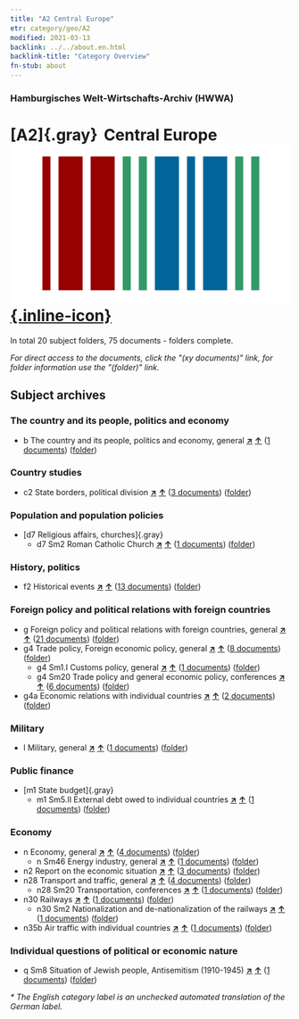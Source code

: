 ```yaml
---
title: "A2 Central Europe"
etr: category/geo/A2
modified: 2021-03-13
backlink: ../../about.en.html
backlink-title: "Category Overview"
fn-stub: about
---
```


### Hamburgisches Welt-Wirtschafts-Archiv (HWWA)
# [A2]{.gray}&#8201; Central Europe&#160; [![Wikidata item](/images/Wikidata-logo.svg){.inline-icon}](http://www.wikidata.org/entity/Q27509)





In total 20 subject folders, 75 documents - folders complete.

_For direct access to the documents, click the "(xy documents)" link, for folder information use the "(folder)" link._

## Subject archives



### The country and its people, politics and economy

- b The country and its people, politics and economy, general [**&nearr;**](../../../subject/i/144196/about.en.html "The country and its people, politics and economy, general (all over the world)") [**&uarr;**](../../../subject/about.en.html#b "Subject category system") (<a href="https://pm20.zbw.eu/dfgview/sh/140895,144196" title="about: Central Europe : The country and its people, politics and economy, general" target="_blank">1 documents</a>) ([folder](http://purl.org/pressemappe20/folder/sh/140895,144196))

### Country studies

- c2 State borders, political division [**&nearr;**](../../../subject/i/144202/about.en.html "State borders, political division (all over the world)") [**&uarr;**](../../../subject/about.en.html#c2 "Subject category system") (<a href="https://pm20.zbw.eu/dfgview/sh/140895,144202" title="about: Central Europe : State borders, political division" target="_blank">3 documents</a>) ([folder](http://purl.org/pressemappe20/folder/sh/140895,144202))

### Population and population policies

- [d7 Religious affairs, churches]{.gray}
  - d7 Sm2 Roman Catholic Church [**&nearr;**](../../../subject/i/144243/about.en.html "Roman Catholic Church (all over the world)") [**&uarr;**](../../../subject/about.en.html#d7_Sm2 "Subject category system") (<a href="https://pm20.zbw.eu/dfgview/sh/140895,144243" title="about: Central Europe : Roman Catholic Church" target="_blank">1 documents</a>) ([folder](http://purl.org/pressemappe20/folder/sh/140895,144243))

### History, politics

- f2 Historical events [**&nearr;**](../../../subject/i/144286/about.en.html "Historical events (all over the world)") [**&uarr;**](../../../subject/about.en.html#f2 "Subject category system") (<a href="https://pm20.zbw.eu/dfgview/sh/140895,144286" title="about: Central Europe : Historical events" target="_blank">13 documents</a>) ([folder](http://purl.org/pressemappe20/folder/sh/140895,144286))

### Foreign policy and political relations with foreign countries

- g Foreign policy and political relations with foreign countries, general [**&nearr;**](../../../subject/i/144451/about.en.html "Foreign policy and political relations with foreign countries, general (all over the world)") [**&uarr;**](../../../subject/about.en.html#g "Subject category system") (<a href="https://pm20.zbw.eu/dfgview/sh/140895,144451" title="about: Central Europe : Foreign policy and political relations with foreign countries, general" target="_blank">21 documents</a>) ([folder](http://purl.org/pressemappe20/folder/sh/140895,144451))
- g4 Trade policy, Foreign economic policy, general [**&nearr;**](../../../subject/i/144470/about.en.html "Trade policy, Foreign economic policy, general (all over the world)") [**&uarr;**](../../../subject/about.en.html#g4 "Subject category system") (<a href="https://pm20.zbw.eu/dfgview/sh/140895,144470" title="about: Central Europe : Trade policy, Foreign economic policy, general" target="_blank">8 documents</a>) ([folder](http://purl.org/pressemappe20/folder/sh/140895,144470))
  - g4 Sm1.I Customs policy, general [**&nearr;**](../../../subject/i/144471/about.en.html "Customs policy, general (all over the world)") [**&uarr;**](../../../subject/about.en.html#g4_Sm1.I "Subject category system") (<a href="https://pm20.zbw.eu/dfgview/sh/140895,144471" title="about: Central Europe : Customs policy, general" target="_blank">1 documents</a>) ([folder](http://purl.org/pressemappe20/folder/sh/140895,144471))
  - g4 Sm20 Trade policy and general economic policy, conferences [**&nearr;**](../../../subject/i/150373/about.en.html "Trade policy and general economic policy, conferences (all over the world)") [**&uarr;**](../../../subject/about.en.html#g4_Sm20 "Subject category system") (<a href="https://pm20.zbw.eu/dfgview/sh/140895,150373" title="about: Central Europe : Trade policy and general economic policy, conferences" target="_blank">6 documents</a>) ([folder](http://purl.org/pressemappe20/folder/sh/140895,150373))
- g4a Economic relations with individual countries [**&nearr;**](../../../subject/i/144531/about.en.html "Economic relations with individual countries (all over the world)") [**&uarr;**](../../../subject/about.en.html#g4a "Subject category system") (<a href="https://pm20.zbw.eu/dfgview/sh/140895,144531" title="about: Central Europe : Economic relations with individual countries" target="_blank">2 documents</a>) ([folder](http://purl.org/pressemappe20/folder/sh/140895,144531))

### Military

- l Military, general [**&nearr;**](../../../subject/i/144762/about.en.html "Military, general (all over the world)") [**&uarr;**](../../../subject/about.en.html#l "Subject category system") (<a href="https://pm20.zbw.eu/dfgview/sh/140895,144762" title="about: Central Europe : Military, general" target="_blank">1 documents</a>) ([folder](http://purl.org/pressemappe20/folder/sh/140895,144762))

### Public finance

- [m1 State budget]{.gray}
  - m1 Sm5.II External debt owed to individual countries [**&nearr;**](../../../subject/i/144819/about.en.html "External debt owed to individual countries (all over the world)") [**&uarr;**](../../../subject/about.en.html#m1_Sm5.II "Subject category system") (<a href="https://pm20.zbw.eu/dfgview/sh/140895,144819" title="about: Central Europe : External debt owed to individual countries" target="_blank">1 documents</a>) ([folder](http://purl.org/pressemappe20/folder/sh/140895,144819))

### Economy

- n Economy, general [**&nearr;**](../../../subject/i/144930/about.en.html "Economy, general (all over the world)") [**&uarr;**](../../../subject/about.en.html#n "Subject category system") (<a href="https://pm20.zbw.eu/dfgview/sh/140895,144930" title="about: Central Europe : Economy, general" target="_blank">4 documents</a>) ([folder](http://purl.org/pressemappe20/folder/sh/140895,144930))
  - n Sm46 Energy industry, general [**&nearr;**](../../../subject/i/145852/about.en.html "Energy industry, general (all over the world)") [**&uarr;**](../../../subject/about.en.html#n_Sm46 "Subject category system") (<a href="https://pm20.zbw.eu/dfgview/sh/140895,145852" title="about: Central Europe : Energy industry, general" target="_blank">1 documents</a>) ([folder](http://purl.org/pressemappe20/folder/sh/140895,145852))
- n2 Report on the economic situation [**&nearr;**](../../../subject/i/144972/about.en.html "Report on the economic situation (all over the world)") [**&uarr;**](../../../subject/about.en.html#n2 "Subject category system") (<a href="https://pm20.zbw.eu/dfgview/sh/140895,144972" title="about: Central Europe : Report on the economic situation" target="_blank">3 documents</a>) ([folder](http://purl.org/pressemappe20/folder/sh/140895,144972))
- n28 Transport and traffic, general [**&nearr;**](../../../subject/i/145509/about.en.html "Transport and traffic, general (all over the world)") [**&uarr;**](../../../subject/about.en.html#n28 "Subject category system") (<a href="https://pm20.zbw.eu/dfgview/sh/140895,145509" title="about: Central Europe : Transport and traffic, general" target="_blank">4 documents</a>) ([folder](http://purl.org/pressemappe20/folder/sh/140895,145509))
  - n28 Sm20 Transportation, conferences [**&nearr;**](../../../subject/i/150580/about.en.html "Transportation, conferences (all over the world)") [**&uarr;**](../../../subject/about.en.html#n28_Sm20 "Subject category system") (<a href="https://pm20.zbw.eu/dfgview/sh/140895,150580" title="about: Central Europe : Transportation, conferences" target="_blank">1 documents</a>) ([folder](http://purl.org/pressemappe20/folder/sh/140895,150580))
- n30 Railways [**&nearr;**](../../../subject/i/145531/about.en.html "Railways (all over the world)") [**&uarr;**](../../../subject/about.en.html#n30 "Subject category system") (<a href="https://pm20.zbw.eu/dfgview/sh/140895,145531" title="about: Central Europe : Railways" target="_blank">1 documents</a>) ([folder](http://purl.org/pressemappe20/folder/sh/140895,145531))
  - n30 Sm2 Nationalization and de-nationalization of the railways [**&nearr;**](../../../subject/i/145533/about.en.html "Nationalization and de-nationalization of the railways (all over the world)") [**&uarr;**](../../../subject/about.en.html#n30_Sm2 "Subject category system") (<a href="https://pm20.zbw.eu/dfgview/sh/140895,145533" title="about: Central Europe : Nationalization and de-nationalization of the railways" target="_blank">1 documents</a>) ([folder](http://purl.org/pressemappe20/folder/sh/140895,145533))
- n35b Air traffic with individual countries [**&nearr;**](../../../subject/i/145706/about.en.html "Air traffic with individual countries (all over the world)") [**&uarr;**](../../../subject/about.en.html#n35b "Subject category system") (<a href="https://pm20.zbw.eu/dfgview/sh/140895,145706" title="about: Central Europe : Air traffic with individual countries" target="_blank">1 documents</a>) ([folder](http://purl.org/pressemappe20/folder/sh/140895,145706))

### Individual questions of political or economic nature

- q Sm8 Situation of Jewish people, Antisemitism (1910-1945) [**&nearr;**](../../../subject/i/145952/about.en.html "Situation of Jewish people, Antisemitism (1910-1945) (all over the world)") [**&uarr;**](../../../subject/about.en.html#q_Sm8 "Subject category system") (<a href="https://pm20.zbw.eu/dfgview/sh/140895,145952" title="about: Central Europe : Situation of Jewish people, Antisemitism (1910-1945)" target="_blank">1 documents</a>) ([folder](http://purl.org/pressemappe20/folder/sh/140895,145952))


_* The English category label is an unchecked automated translation of the German label._

